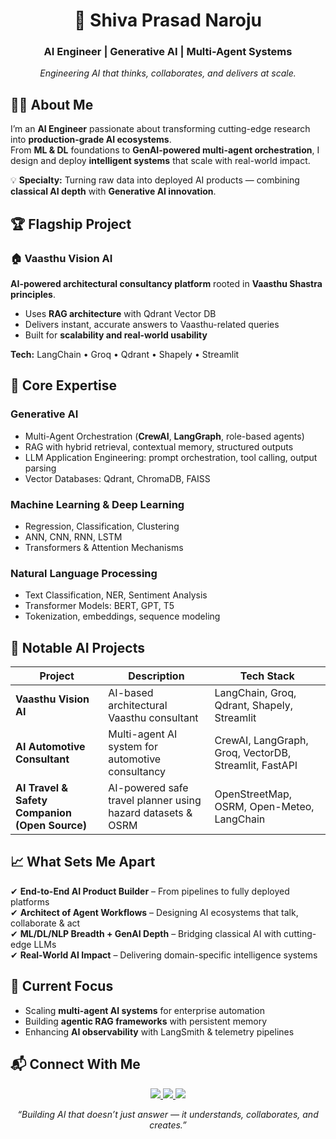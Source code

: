 <!-- Profile Header -->
<h1 align="center">🚀 Shiva Prasad Naroju</h1>

<h3 align="center">AI Engineer | Generative AI | Multi-Agent Systems</h3>

<p align="center">
    <em>Engineering AI that thinks, collaborates, and delivers at scale.</em>
</p>

## 👨‍💻 About Me
I’m an **AI Engineer** passionate about transforming cutting-edge research into **production-grade AI ecosystems**.  
From **ML & DL** foundations to **GenAI-powered multi-agent orchestration**, I design and deploy **intelligent systems** that scale with real-world impact.

💡 **Specialty:** Turning raw data into deployed AI products — combining **classical AI depth** with **Generative AI innovation**.

## 🏆 Flagship Project

### 🏠 Vaasthu Vision AI
**AI-powered architectural consultancy platform** rooted in **Vaasthu Shastra principles**.  
- Uses **RAG architecture** with Qdrant Vector DB  
- Delivers instant, accurate answers to Vaasthu-related queries  
- Built for **scalability and real-world usability**  

**Tech:** LangChain • Groq • Qdrant • Shapely • Streamlit

## 🧠 Core Expertise

### **Generative AI**
- Multi-Agent Orchestration (**CrewAI**, **LangGraph**, role-based agents)
- RAG with hybrid retrieval, contextual memory, structured outputs  
- LLM Application Engineering: prompt orchestration, tool calling, output parsing  
- Vector Databases: Qdrant, ChromaDB, FAISS

### **Machine Learning & Deep Learning**
- Regression, Classification, Clustering  
- ANN, CNN, RNN, LSTM  
- Transformers & Attention Mechanisms  

### **Natural Language Processing**
- Text Classification, NER, Sentiment Analysis  
- Transformer Models: BERT, GPT, T5  
- Tokenization, embeddings, sequence modeling

## 🚀 Notable AI Projects

| Project | Description | Tech Stack |
|---------|-------------|------------|
| **Vaasthu Vision AI** | AI-based architectural Vaasthu consultant | LangChain, Groq, Qdrant, Shapely, Streamlit |
| **AI Automotive Consultant** | Multi-agent AI system for automotive consultancy | CrewAI, LangGraph, Groq, VectorDB, Streamlit, FastAPI |
| **AI Travel & Safety Companion (Open Source)** | AI-powered safe travel planner using hazard datasets & OSRM | OpenStreetMap, OSRM, Open-Meteo, LangChain |

## 📈 What Sets Me Apart
✔ **End-to-End AI Product Builder** – From pipelines to fully deployed platforms  
✔ **Architect of Agent Workflows** – Designing AI ecosystems that talk, collaborate & act  
✔ **ML/DL/NLP Breadth + GenAI Depth** – Bridging classical AI with cutting-edge LLMs  
✔ **Real-World AI Impact** – Delivering domain-specific intelligence systems  

## 🌱 Current Focus
- Scaling **multi-agent AI systems** for enterprise automation  
- Building **agentic RAG frameworks** with persistent memory  
- Enhancing **AI observability** with LangSmith & telemetry pipelines  

## 📬 Connect With Me

<p align="center">
    <a href="https://www.linkedin.com/in/shiva-prasad-naroju-4772a6184/">
        <img src="https://img.shields.io/badge/LinkedIn-Connect-blue?logo=linkedin" />
    </a>
    <a href="https://github.com/Shiva-Prasad-Naroju">
        <img src="https://img.shields.io/badge/GitHub-Follow-black?logo=github" />
    </a>
    <a href="mailto:shivanaroju26@gmail.com">
        <img src="https://img.shields.io/badge/Email-Contact-red?logo=gmail" />
    </a>
</p>

<p align="center">
    <em>“Building AI that doesn’t just answer — it understands, collaborates, and creates.”</em>
</p>
